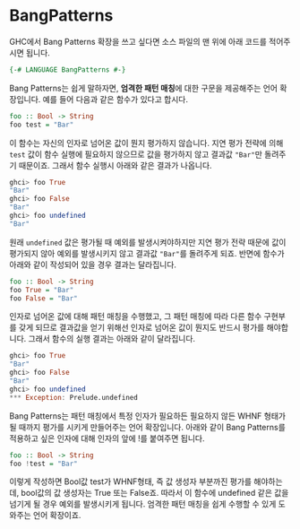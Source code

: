 # BangPatterns

GHC에서 Bang Patterns 확장을 쓰고 싶다면 소스 파일의 맨 위에 아래 코드를 적어주시면 됩니다. 

```Haskell
{-# LANGUAGE BangPatterns #-}
```

Bang Patterns는 쉽게 말하자면, **엄격한 패턴 매칭**에 대한 구문을 제공해주는 언어 확장입니다. 예를 들어 다음과 같은 함수가 있다고 합시다.

```Haskell
foo :: Bool -> String
foo test = "Bar"
```

이 함수는 자신의 인자로 넘어온 값이 뭔지 평가하지 않습니다. 지연 평가 전략에 의해 ```test``` 값이 함수 실행에 필요하지 않으므로 값을 평가하지 않고 결과값 ```"Bar"```만 돌려주기 때문이죠. 그래서 함수 실행시 아래와 같은 결과가 나옵니다.

```Haskell
ghci> foo True
"Bar"
ghci> foo False
"Bar"
ghci> foo undefined
"Bar"
```

원래 ```undefined``` 값은 평가될 때 예외를 발생시켜야하지만 지연 평가 전략 때문에 값이 평가되지 않아 예외를 발생시키지 않고 결과값 ```"Bar"```를 돌려주게 되죠. 반면에 함수가 아래와 같이 작성되어 있을 경우 결과는 달라집니다.

```Haskell
foo :: Bool -> String
foo True = "Bar"
foo False = "Bar"
```

인자로 넘어온 값에 대해 패턴 매칭을 수행했고, 그 패턴 매칭에 따라 다른 함수 구현부를 갖게 되므로 결과값을 얻기 위해선 인자로 넘어온 값이 뭔지도 반드시 평가를 해야합니다. 그래서 함수의 실행 결과는 아래와 같이 달라집니다.

```Haskell
ghci> foo True
"Bar"
ghci> foo False
"Bar"
ghci> foo undefined
*** Exception: Prelude.undefined
```

Bang Patterns는 패턴 매칭에서 특정 인자가 필요하든 필요하지 않든 WHNF 형태가 될 때까지 평가를 시키게 만들어주는 언어 확장입니다. 아래와 같이 Bang Patterns를 적용하고 싶은 인자에 대해 인자의 앞에 !를 붙여주면 됩니다.

```Haskell
foo :: Bool -> String
foo !test = "Bar"
```

이렇게 작성하면 Bool값 test가 WHNF형태, 즉 값 생성자 부분까진 평가를 해야하는데, bool값의 값 생성자는 True 또는 False죠. 따라서 이 함수에 undefined 같은 값을 넘기게 될 경우 예외를 발생시키게 됩니다. 엄격한 패턴 매칭을 쉽게 수행할 수 있게 도와주는 언어 확장이죠.
